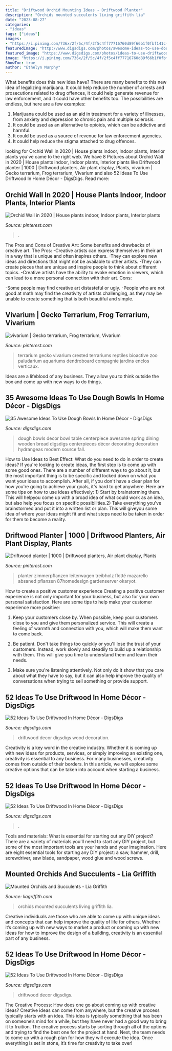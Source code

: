 ```yaml
---
title: "Driftwood Orchid Mounting Ideas ~ Driftwood Planter"
description: "Orchids mounted succulents living griffith lia"
date: "2023-08-27"
categories:
- "ideas"
tags: ["ideas"]
images:
- "https://i.pinimg.com/736x/2f/5c/4f/2f5c4ff77716760d89f66b1f0fbf141c--gecko-terrarium-terrarium-ideas.jpg"
featuredImage: "http://www.digsdigs.com/photos/awesome-ideas-to-use-dough-bowls-in-home-decor-21-554x311.jpg"
featured_image: "https://www.digsdigs.com/photos/ideas-to-use-driftwood-in-home-decor-48.jpg"
image: "https://i.pinimg.com/736x/2f/5c/4f/2f5c4ff77716760d89f66b1f0fbf141c--gecko-terrarium-terrarium-ideas.jpg"
ShowToc: true
author: "Ethelyn Murphy"
---
```



What benefits does this new idea have?
There are many benefits to this new idea of legalizing marijuana. It could help reduce the number of arrests and prosecutions related to drug offences, it could help generate revenue for law enforcement, and it could have other benefits too. The possibilities are endless, but here are a few examples: 
1. Marijuana could be used as an aid in treatment for a variety of illnesses, from anxiety and depression to chronic pain and multiple sclerosis. 
2. It could be used as an alternative to opioids, which can be addictive and harmful. 
3. It could be used as a source of revenue for law enforcement agencies. 
4. It could help reduce the stigma attached to drug offences.

	

		
looking for Orchid Wall in 2020 | House plants indoor, Indoor plants, Interior plants you've came to the right web. We have 8 Pictures about Orchid Wall in 2020 | House plants indoor, Indoor plants, Interior plants like Driftwood planter | 1000 | Driftwood planters, Air plant display, Plants, vivarium | Gecko terrarium, Frog terrarium, Vivarium and also 52 Ideas To Use Driftwood In Home Décor - DigsDigs. Read more:
		
    
## Orchid Wall In 2020 | House Plants Indoor, Indoor Plants, Interior Plants

<img loading=lazy src="https://i.pinimg.com/originals/91/31/99/91319937f01b5e54068135930b4da468.jpg" onerror="this.onerror=null;this.src='https://tse1.mm.bing.net/th?id=OIP.WBk0xWQfmBgqNWwtTl3PjAHaJ4&amp;pid=15.1';" alt="Orchid Wall in 2020 | House plants indoor, Indoor plants, Interior plants">

_Source: pinterest.com_

>. 

	

The Pros and Cons of Creative Art: Some benefits and drawbacks of creative art.
The Pros: 
-Creative artists can express themselves in their art in a way that is unique and often inspires others. 
-They can explore new ideas and directions that might not be available to other artists. 
-They can create pieces that are unique and inspire people to think about different topics. 
-Creative artists have the ability to evoke emotion in viewers, which can lead to a more personal connection with their art. 
Cons:


-Some people may find creative art distasteful or ugly. 
-People who are not good at math may find the creativity of artists challenging, as they may be unable to create something that is both beautiful and simple.

    
## Vivarium | Gecko Terrarium, Frog Terrarium, Vivarium

<img loading=lazy src="https://i.pinimg.com/736x/2f/5c/4f/2f5c4ff77716760d89f66b1f0fbf141c--gecko-terrarium-terrarium-ideas.jpg" onerror="this.onerror=null;this.src='https://tse2.mm.bing.net/th?id=OIP.ZEPcLMN8oX-sTV0VTkfl5QAAAA&amp;pid=15.1';" alt="vivarium | Gecko terrarium, Frog terrarium, Vivarium">

_Source: pinterest.com_

>terrarium gecko vivarium crested terrariums reptiles bioactive zoo paludarium aquariums dendroboard compagnie jardins enclos verticaux. 

	

Ideas are a lifeblood of any business. They allow you to think outside the box and come up with new ways to do things.

    
## 35 Awesome Ideas To Use Dough Bowls In Home Décor - DigsDigs

<img loading=lazy src="http://www.digsdigs.com/photos/awesome-ideas-to-use-dough-bowls-in-home-decor-21-554x311.jpg" onerror="this.onerror=null;this.src='https://tse3.mm.bing.net/th?id=OIP.JYkt8YOfjsUqx0GMXqlblQHaEK&amp;pid=15.1';" alt="35 Awesome Ideas To Use Dough Bowls In Home Décor - DigsDigs">

_Source: digsdigs.com_

>dough bowls decor bowl table centerpiece awesome spring dining wooden bread digsdigs centerpieces décor decorating decoration hydrangeas modern source fall. 

	

How to Use Ideas to Best Effect: What do you need to do in order to create ideas?
If you're looking to create ideas, the first step is to come up with some good ones. There are a number of different ways to go about it, but the most important thing is to be specific and locked down on what you want your ideas to accomplish. After all, if you don't have a clear plan for how you're going to achieve your goals, it's hard to get anywhere. Here are some tips on how to use ideas effectively: 1) Start by brainstorming them. This will helpyou come up with a broad idea of what could work as an idea, but also help you focus on specific possibilities.2) Take everything you've brainstormed and put it into a written list or plan. This will giveyou some idea of where your ideas might fit and what steps need to be taken in order for them to become a reality.

    
## Driftwood Planter | 1000 | Driftwood Planters, Air Plant Display, Plants

<img loading=lazy src="https://i.pinimg.com/originals/1d/66/88/1d66883b81c4980840ba16c621d02df5.jpg" onerror="this.onerror=null;this.src='https://tse4.mm.bing.net/th?id=OIP.TDhFh2250CeeSglyLrDqbQHaJ4&amp;pid=15.1';" alt="Driftwood planter | 1000 | Driftwood planters, Air plant display, Plants">

_Source: pinterest.com_

>planter zimmerpflanzen leiterwagen treibholz flotté mazarello absaned pflanzen 87homedesign gardenserver okaryot. 

	

How to create a positive customer experience
Creating a positive customer experience is not only important for your business, but also for your own personal satisfaction. Here are some tips to help make your customer experience more positive:
1. Keep your customers close by. When possible, keep your customers close to you and give them personalized service. This will create a feeling of warmth and connection with you, which will make them want to come back.

2. Be patient. Don't take things too quickly or you'll lose the trust of your customers. Instead, work slowly and steadily to build up a relationship with them. This will give you time to understand them and learn their needs.

3. Make sure you're listening attentively. Not only do it show that you care about what they have to say, but it can also help improve the quality of conversations when trying to sell something or provide support.

    
## 52 Ideas To Use Driftwood In Home Décor - DigsDigs

<img loading=lazy src="http://www.digsdigs.com/photos/ideas-to-use-driftwood-in-home-decor-47.jpg" onerror="this.onerror=null;this.src='https://tse1.mm.bing.net/th?id=OIP.PXKq9Jr7bHtfsqb_88v1qwAAAA&amp;pid=15.1';" alt="52 Ideas To Use Driftwood In Home Décor - DigsDigs">

_Source: digsdigs.com_

>driftwood decor digsdigs wood decoration. 

	

Creativity is a key word in the creative industry. Whether it is coming up with new ideas for products, services, or simply improving an existing one, creativity is essential to any business. For many businesses, creativity comes from outside of their borders. In this article, we will explore some creative options that can be taken into account when starting a business.

    
## 52 Ideas To Use Driftwood In Home Décor - DigsDigs

<img loading=lazy src="https://www.digsdigs.com/photos/ideas-to-use-driftwood-in-home-decor-48.jpg" onerror="this.onerror=null;this.src='https://tse2.mm.bing.net/th?id=OIP.lUrf5nWMR039tRT9ys3nqAAAAA&amp;pid=15.1';" alt="52 Ideas To Use Driftwood In Home Décor - DigsDigs">

_Source: digsdigs.com_

>. 

	

Tools and materials: What is essential for starting out any DIY project?
There are a variety of materials you'll need to start any DIY project, but some of the most important tools are your hands and your imagination. Here are eight essential tools for starting any DIY project: a saw, hammer, drill, screwdriver, saw blade, sandpaper, wood glue and wood screws.

    
## Mounted Orchids And Succulents - Lia Griffith

<img loading=lazy src="https://s3-us-west-2.amazonaws.com/lia-griffith-media/wp-content/uploads/2016/06/WallArt4.jpg" onerror="this.onerror=null;this.src='https://tse2.mm.bing.net/th?id=OIP.ilH3RO0F3tTomf6GK1mkZAHaIi&amp;pid=15.1';" alt="Mounted Orchids and Succulents - Lia Griffith">

_Source: liagriffith.com_

>orchids mounted succulents living griffith lia. 

	

Creative individuals are those who are able to come up with unique ideas and concepts that can help improve the quality of life for others. Whether it’s coming up with new ways to market a product or coming up with new ideas for how to improve the design of a building, creativity is an essential part of any business.

    
## 52 Ideas To Use Driftwood In Home Décor - DigsDigs

<img loading=lazy src="https://www.digsdigs.com/photos/ideas-to-use-driftwood-in-home-decor-44-554x948.jpg" onerror="this.onerror=null;this.src='https://tse2.mm.bing.net/th?id=OIP.e-wAlNh2dte8Iwcbqg7wdwHaMr&amp;pid=15.1';" alt="52 Ideas To Use Driftwood In Home Décor - DigsDigs">

_Source: digsdigs.com_

>driftwood decor digsdigs. 

	

The Creative Process: How does one go about coming up with creative ideas?
Creative ideas can come from anywhere, but the creative process typically starts with an idea. This idea is typically something that has been on someone’s mind for a while, but they have never had a good way to bring it to fruition. The creative process starts by sorting through all of the options and trying to find the best one for the project at hand. Next, the team needs to come up with a rough plan for how they will execute the idea. Once everything is set in stone, it’s time for creativity to take over!

